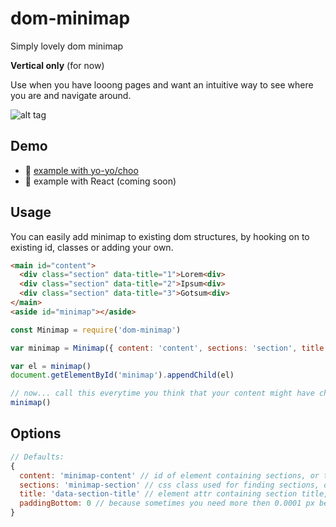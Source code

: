# dom-minimap 
Simply lovely dom minimap

**Vertical only** (for now)

Use when you have looong pages and want an intuitive way to see where you are and navigate around.

![alt tag](https://raw.githubusercontent.com/reminyborg/dom-minimap/master/dom-minimap.gif)

## Demo
- :steam_locomotive: [example with yo-yo/choo](http://requirebin.com/?gist=5fb5398f612a208b4ca4854183c5c2d2)
- :high_brightness: example with React (coming soon)

## Usage
You can easily add minimap to existing dom structures, by hooking on to existing id, classes or adding your own.
```html
<main id="content">
  <div class="section" data-title="1">Lorem<div>
  <div class="section" data-title="2">Ipsum<div>
  <div class="section" data-title="3">Gotsum<div>
</main>
<aside id="minimap"></aside>
```

```js
const Minimap = require('dom-minimap')

var minimap = Minimap({ content: 'content', sections: 'section', title: 'data-title' })

var el = minimap()
document.getElementById('minimap').appendChild(el)

// now... call this everytime you think that your content might have changed. Its ok... its cheap.
minimap()

```

## Options
```js
// Defaults:
{
  content: 'minimap-content' // id of element containing sections, or the element directly
  sections: 'minimap-section' // css class used for finding sections, or a function (containerElm) => return Array(sections)
  title: 'data-section-title' // element attr containing section title, or a function (sectionElm) => return title
  paddingBottom: 0 // because sometimes you need more then 0.0001 px between sections, put <value>px or <value>%
}
```
